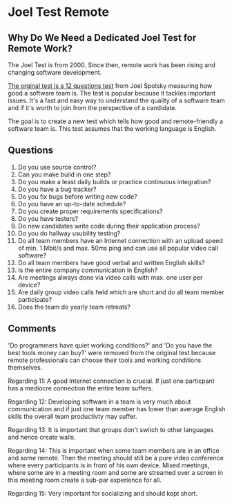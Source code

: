 # Joel Test Remote
## Why Do We Need a Dedicated Joel Test for Remote Work?
The Joel Test is from 2000. Since then, remote work has been rising and changing software development.

[The orginal test is a 12 questions test](https://www.joelonsoftware.com/2000/08/09/the-joel-test-12-steps-to-better-code/) from Joel Spolsky measuring how good a software team is. The test is popular because it tackles important issues. It's a fast and easy way to understand the quality of a software team and if it's worth to join from the perspective of a candidate. 

The goal is to create a new test which tells how good and remote-friendly a software team is. This test assumes that the working language is English.

## Questions
1. Do you use source control?
2. Can you make build in one step?
3. Do you make a least daily builds or practice continuous integration?
4. Do you have a bug tracker?
5. Do you fix bugs before writing new code?
6. Do you have an up-to-date schedule?
7. Do you create proper requirements specifications?
8. Do you have testers?
9. Do new candidates write code during their application process?
10. Do you do hallway usubility testing?
11. Do all team members have an Internet connection with an upload speed of min. 1 Mbit/s and max. 50ms ping and can use all popular video call software?
12. Do all team members have good verbal and written English skills?
13. Is the entire company communication in English?
14. Are meetings always done via video calls with max. one user per device?
15. Are daily group video calls held which are short and do all team member participate?
16. Does the team do yearly team retreats?

## Comments
'Do programmers have quiet working conditions?' and 'Do you have the best tools money can buy?' were removed from the original test because remote professionals can choose their tools and working conditions themselves.

Regarding 11: A good Internet connection is crucial. If just one particpant has a mediocre connection the entire team suffers.

Regarding 12: Developing software in a team is very much about communication and if just one team member has lower than average English skills the overall team productivty may suffer.

Regarding 13: It is important that groups don't switch to other languages and hence create walls.

Regarding 14: This is important when some team members are in an office and some remote. Then the meeting should still be a pure video conference where every participants is in front of his own device. Mixed meetings, where some are in a meeting room and some are streamed over a screen in this meeting room create a sub-par experience for all.

Regarding 15: Very important for socializing and should kept short.
